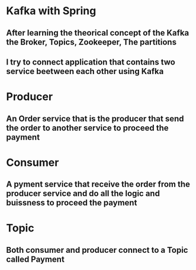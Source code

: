 # Kafka with Spring
## After learning the theorical concept of the Kafka the Broker, Topics, Zookeeper, The partitions 
## I try to connect application that contains two service beetween each other using Kafka
# Producer
## An Order service that is the producer that send the order to another service to proceed the payment
# Consumer
## A pyment service that receive the order from the producer service and do all the logic and buissness to proceed the payment
# Topic
## Both consumer and producer connect to a Topic called Payment
